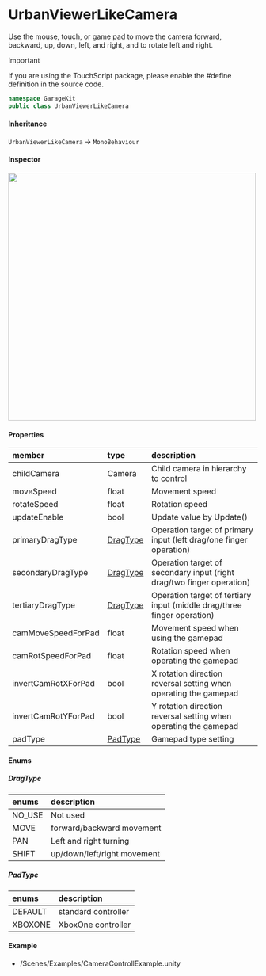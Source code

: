 # UrbanViewerLikeCamera

Use the mouse, touch, or game pad to move the camera forward, backward, up, down, left, and right, and to rotate left and right.

> [!IMPORTANT]
> If you are using the TouchScript package, please enable the #define definition in the source code.

```csharp
namespace GarageKit
public class UrbanViewerLikeCamera
```

#### Inheritance

`UrbanViewerLikeCamera` -> `MonoBehaviour`

#### Inspector

<img src="~/image/script_reference/urbanviewerlikecamera_inspector.png" width="500px"/>

#### Properties

|member|type|description|
|:--|:--|:--|
|childCamera|Camera|Child camera in hierarchy to control|
|moveSpeed|float|Movement speed|
|rotateSpeed|float|Rotation speed|
|updateEnable|bool|Update value by Update()|
|primaryDragType|[DragType](#dragtype)|Operation target of primary input (left drag/one finger operation)|
|secondaryDragType|[DragType](#dragtype)|Operation target of secondary input (right drag/two finger operation)|
|tertiaryDragType|[DragType](#dragtype)|Operation target of tertiary input (middle drag/three finger operation)|
|camMoveSpeedForPad|float|Movement speed when using the gamepad|
|camRotSpeedForPad|float|Rotation speed when operating the gamepad|
|invertCamRotXForPad|bool|X rotation direction reversal setting when operating the gamepad|
|invertCamRotYForPad|bool|Y rotation direction reversal setting when operating the gamepad|
|padType|[PadType]()|Gamepad type setting|

#### Enums

##### __DragType__

|enums|description|
|:--|:--|
|NO_USE|Not used|
|MOVE|forward/backward movement|
|PAN|Left and right turning|
|SHIFT|up/down/left/right movement|

##### __PadType__

|enums|description|
|:--|:--|
|DEFAULT|standard controller|
|XBOXONE|XboxOne controller|

#### Example

- /Scenes/Examples/CameraControllExample.unity
